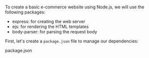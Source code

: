 To create a basic e-commerce website using Node.js, we will use the following packages:

- express: for creating the web server
- ejs: for rendering the HTML templates
- body-parser: for parsing the request body

First, let's create a `package.json` file to manage our dependencies:

package.json
